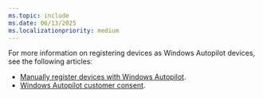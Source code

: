 ```yaml
---
ms.topic: include
ms.date: 06/13/2025
ms.localizationpriority: medium
---
```


<!-- This file is shared by the following articles:

pre-provisioning/azure-ad-join-register-device.md
pre-provisioning/hybrid-azure-ad-join-register-device.md
self-deploying/self-deploying-register-device.md
user-driven/azure-ad-join-register-device.md
user-driven/hybrid-azure-ad-join-register-device.md

Headings are driven by article context. -->

For more information on registering devices as Windows Autopilot devices, see the following articles:

- [Manually register devices with Windows Autopilot](/autopilot/add-devices).
- [Windows Autopilot customer consent](/autopilot/registration-auth).